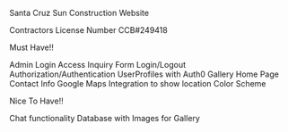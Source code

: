 Santa Cruz Sun Construction Website

Contractors License Number 
CCB#249418


Must Have!!

Admin Login Access
Inquiry Form
Login/Logout
Authorization/Authentication
UserProfiles with Auth0
Gallery
Home Page
Contact Info
Google Maps Integration to show location
Color Scheme





Nice To Have!!

Chat functionality
Database with Images for Gallery
